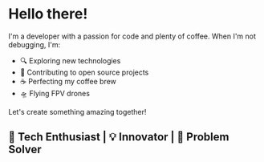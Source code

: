# Hello there!

I'm a developer with a passion for code and plenty of coffee. When I'm not debugging, I'm:

- 🔍 Exploring new technologies
- 👥 Contributing to open source projects
- ☕ Perfecting my coffee brew
- 🛸 Flying FPV drones

Let's create something amazing together!

## 🔧 Tech Enthusiast | 💡 Innovator | 🧩 Problem Solver
